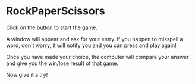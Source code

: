 # RockPaperScissors

Click on the button to start the game.

A window will appear and ask for your entry. If you happen to misspell a word, don't worry, it will notify you and you can press and play again! 

Once you have made your choice, the computer will compare your answer and give you the win/lose result of that game. 

Now give it a try! 
